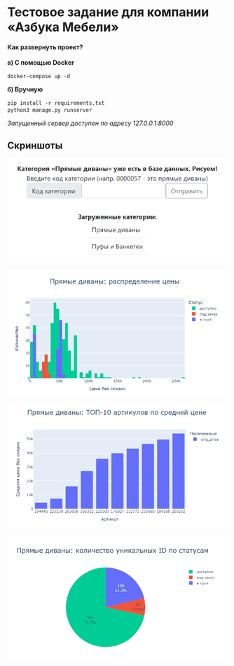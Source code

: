 # Тестовое задание для компании «Азбука Мебели»


#### Как развернуть проект?

**а) С помощью Docker**

    docker-compose up -d

**б) Вручную**

    pip install -r requirements.txt
    python3 manage.py runserver
    
*Запущенный сервер доступен по адресу 127.0.0.1:8000*


## Скриншоты

<p align="center">
  <img src="https://github.com/EvilPug/furniture_analysis/raw/master/screenshots/category_select.png" />
</p>

<p align="center">
  <img src="https://github.com/EvilPug/furniture_analysis/raw/master/screenshots/graph_1.png" />
</p>

<p align="center">
  <img src="https://github.com/EvilPug/furniture_analysis/raw/master/screenshots/graph_2.png" />
</p>

<p align="center">
  <img src="https://github.com/EvilPug/furniture_analysis/raw/master/screenshots/graph_3.png" />
</p>

